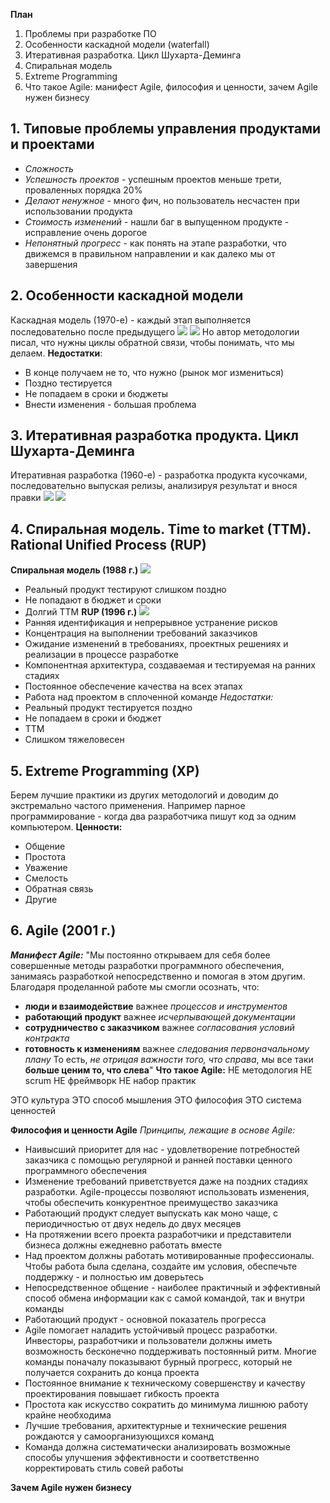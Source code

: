 **План**
1. Проблемы при разработке ПО
2. Особенности каскадной модели (waterfall)
3. Итеративная разработка. Цикл Шухарта-Деминга
4. Спиральная модель
5. Extreme Programming
6. Что такое Agile: манифест Agile, философия и ценности, зачем Agile нужен бизнесу
## 1. Типовые проблемы управления продуктами и проектами
- *Сложность*
- *Успешность проектов* - успешным проектов меньше трети, проваленных порядка 20%
- *Делают ненужное* - много фич, но пользователь несчастен при использовании продукта
- *Стоимость изменений* - нашли баг в выпущенном продукте - исправление очень дорогое
- *Непонятный прогресс* - как понять на этапе разработки, что движемся в правильном направлении и как далеко мы от завершения

## 2. Особенности каскадной модели
Каскадная модель (1970-е) - каждый этап выполняется последовательно после предыдущего
![](attachments/Pasted%20image%2020240323181642.png)
![](attachments/Pasted%20image%2020240323181746.png)
Но автор методологии писал, что нужны циклы обратной связи, чтобы понимать, что мы делаем.
**Недостатки**:
- В конце получаем не то, что нужно (рынок мог измениться)
- Поздно тестируется
- Не попадаем в сроки и бюджеты
- Внести изменения - большая проблема

## 3. Итеративная разработка продукта. Цикл Шухарта-Деминга
Итеративная разработка (1960-е) - разработка продукта кусочками, последовательно выпуская релизы, анализируя результат и внося правки
![](attachments/Pasted%20image%2020240323184141.png)
![](attachments/Pasted%20image%2020240323184238.png)
## 4. Спиральная модель. Time to market (TTM). Rational Unified Process (RUP)
**Спиральная модель (1988 г.)**
![](attachments/Pasted%20image%2020240323184403.png)
- Реальный продукт тестируют слишком поздно
- Не попадают в бюджет и сроки
- Долгий TTM
**RUP (1996 г.)**
![](attachments/Pasted%20image%2020240323184716.png)
- Ранняя идентификация и непрерывное устранение рисков
- Концентрация на выполнении требований заказчиков
- Ожидание изменений в требованиях, проектных решениях и реализации в процессе разработке
- Компонентная архитектура, создаваемая и тестируемая на ранних стадиях
- Постоянное обеспечение качества на всех этапах
- Работа над проектом в сплоченной команде
*Недостатки:*
- Реальный продукт тестируется поздно
- Не попадаем в сроки и бюджет
- TTM
- Слишком тяжеловесен

## 5. Extreme Programming (XP)
Берем лучшие практики из других методологий и доводим до экстремально частого применения. Например парное программирование - когда два разработчика пишут код за одним компьютером.
**Ценности:**
- Общение
- Простота
- Уважение
- Смелость
- Обратная связь
- Другие

## 6.  Agile (2001 г.)
***Манифест Agile:***
"Мы постоянно открываем для себя более совершенные методы разработки программного обеспечения, занимаясь разработкой непосредственно и помогая в этом другим. Благодаря проделанной работе мы смогли осознать, что:
- **люди и взаимодействие** важнее *процессов и инструментов*
- **работающий продукт** важнее *исчерпывающей документации*
- **сотрудничество с заказчиком** важнее *согласования условий контракта*
- **готовность к изменениям** важнее *следования первоначальному плану*
То есть, *не отрицая важности того, что справа*, мы все таки **больше ценим то, что слева**"
**Что такое Agile:**
НЕ методология
НЕ scrum
НЕ фреймворк
НЕ набор практик

ЭТО культура
ЭТО способ мышления
ЭТО философия
ЭТО система ценностей

**Философия и ценности Agile**
*Принципы, лежащие в основе Agile:*
- Наивысший приоритет для нас - удовлетворение потребностей заказчика с помощью регулярной и ранней поставки ценного программного обеспечения
- Изменение требований приветствуется даже на поздних стадиях разработки. Agile-процессы позволяют использовать изменения, чтобы обеспечить конкурентное преимущество заказчика
- Работающий продукт следует выпускать как моно чаще, с периодичностью от двух недель до двух месяцев
- На протяжении всего проекта разработчики и представители бизнеса должны ежедневно работать вместе
- Над проектом должны работать мотивированные профессионалы. Чтобы работа была сделана, создайте им условия, обеспечьте поддержку - и полностью им доверьтесь
- Непосредственное общение - наиболее практичный и эффективный способ обмена информации как с самой командой, так и внутри команды
- Работающий продукт - основной показатель прогресса
- Agile помогает наладить устойчивый процесс разработки. Инвесторы, разработчики и пользователи должны иметь возможность бесконечно поддерживать постоянный ритм. Многие команды поначалу показывают бурный прогресс, который не получается сохранить до конца проекта
- Постоянное внимание к техническому совершенству и качеству проектирования повышает гибкость проекта
- Простота как искусство сократить до минимума лишнюю работу крайне необходима
- Лучшие требования, архитектурные и технические решения рождаются у самоорганизующихся команд
- Команда должна систематически анализировать возможные способы улучшения эффективности и соответственно корректировать стиль совей работы

**Зачем Agile нужен бизнесу**

